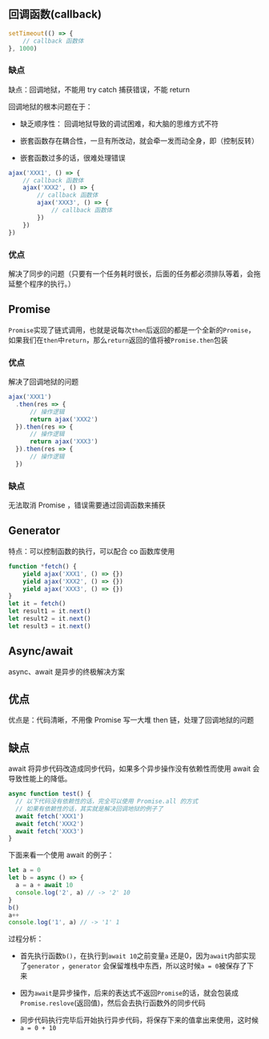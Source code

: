 ## 回调函数(callback)

```javascript
setTimeout(() => {
    // callback 函数体
}, 1000)
```

### 缺点

缺点：回调地狱，不能用 try catch 捕获错误，不能 return

回调地狱的根本问题在于：

- 缺乏顺序性： 回调地狱导致的调试困难，和大脑的思维方式不符

- 嵌套函数存在耦合性，一旦有所改动，就会牵一发而动全身，即（控制反转）

- 嵌套函数过多的话，很难处理错误

```javascript
ajax('XXX1', () => {
    // callback 函数体
    ajax('XXX2', () => {
        // callback 函数体
        ajax('XXX3', () => {
            // callback 函数体
        })
    })
})
```

### 优点

解决了同步的问题（只要有一个任务耗时很长，后面的任务都必须排队等着，会拖延整个程序的执行。）

## Promise

`Promise`实现了链式调用，也就是说每次`then`后返回的都是一个全新的`Promise`，如果我们在`then`中`return`，那么`return`返回的值将被`Promise.then`包装

### 优点

解决了回调地狱的问题

```javascript
ajax('XXX1')
  .then(res => {
      // 操作逻辑
      return ajax('XXX2')
  }).then(res => {
      // 操作逻辑
      return ajax('XXX3')
  }).then(res => {
      // 操作逻辑
  })
```

### 缺点

无法取消 Promise ，错误需要通过回调函数来捕获

## Generator

特点：可以控制函数的执行，可以配合 co 函数库使用

```javascript
function *fetch() {
    yield ajax('XXX1', () => {})
    yield ajax('XXX2', () => {})
    yield ajax('XXX3', () => {})
}
let it = fetch()
let result1 = it.next()
let result2 = it.next()
let result3 = it.next()
```

## Async/await

async、await 是异步的终极解决方案

## 优点

优点是：代码清晰，不用像 Promise 写一大堆 then 链，处理了回调地狱的问题

## 缺点

await 将异步代码改造成同步代码，如果多个异步操作没有依赖性而使用 await 会导致性能上的降低。

```javascript
async function test() {
  // 以下代码没有依赖性的话，完全可以使用 Promise.all 的方式
  // 如果有依赖性的话，其实就是解决回调地狱的例子了
  await fetch('XXX1')
  await fetch('XXX2')
  await fetch('XXX3')
}
```

下面来看一个使用 await 的例子：

```javascript
let a = 0
let b = async () => {
  a = a + await 10
  console.log('2', a) // -> '2' 10
}
b()
a++
console.log('1', a) // -> '1' 1
```

过程分析：

- 首先执行函数`b()`，在执行到`await 10`之前变量`a` 还是0，因为`await`内部实现了`generator` ，`generator` 会保留堆栈中东西，所以这时候`a = 0`被保存了下来

- 因为`await`是异步操作，后来的表达式不返回`Promise`的话，就会包装成`Promise.reslove`(返回值)，然后会去执行函数外的同步代码

- 同步代码执行完毕后开始执行异步代码，将保存下来的值拿出来使用，这时候 `a = 0 + 10`

